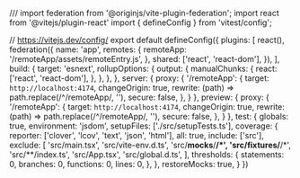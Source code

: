 /// <reference types="vitest" />
import federation from '@originjs/vite-plugin-federation';
import react from '@vitejs/plugin-react'
import { defineConfig } from 'vitest/config';

// https://vitejs.dev/config/
export default defineConfig({
  plugins: [
    react(),
    federation({
      name: 'app',
      remotes: {
        remoteApp: '/remoteApp/assets/remoteEntry.js',
      },
      shared: ['react', 'react-dom'],
    }),
  ],
  build: {
    target: 'esnext',
    rollupOptions: {
      output: {
        manualChunks: {
          react: ['react', 'react-dom'],
        },
      },
    },
  },
  server: {
    proxy: {
      '/remoteApp': {
        target: `http://localhost:4174`,
        changeOrigin: true,
        rewrite: (path) => path.replace(/^\/remoteApp/, ''),
        secure: false,
      },
    }
  },
  preview: {
    proxy: {
      '/remoteApp': {
        target: `http://localhost:4174`,
        changeOrigin: true,
        rewrite: (path) => path.replace(/^\/remoteApp/, ''),
        secure: false,
      },
    }
  },
  test: {
    globals: true,
    environment: 'jsdom',
    setupFiles: ['./src/setupTests.ts'],
    coverage: {
      reporter: ['clover', 'lcov', 'text', 'json', 'html'],
      all: true,
      include: ['src'],
      exclude: [
        'src/main.tsx',
        'src/vite-env.d.ts',
        'src/__mocks__/**/*',
        'src/__fixtures__/**/*',
        'src/**/index.ts',
        'src/App.tsx',
        'src/global.d.ts',
      ],
      thresholds: {
        statements: 0,
        branches: 0,
        functions: 0,
        lines: 0,
      },
    },
    restoreMocks: true,
  }
})
